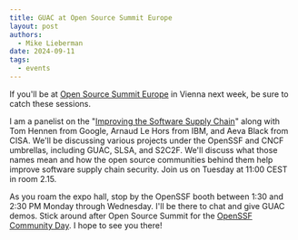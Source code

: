 ```yaml
---
title: GUAC at Open Source Summit Europe
layout: post
authors: 
  - Mike Lieberman
date: 2024-09-11
tags:
  - events
---
```


If you'll be at [Open Source Summit Europe](https://events.linuxfoundation.org/open-source-summit-europe/) in Vienna next week, be sure to catch these sessions.

I am a panelist on the "[Improving the Software Supply Chain](https://sched.co/1ej3E)" along with Tom Hennen from Google, Arnaud Le Hors from IBM, and Aeva Black from CISA.
We'll be discussing various projects under the OpenSSF and CNCF umbrellas, including GUAC, SLSA, and S2C2F.
We'll discuss what those names mean and how the open source communities behind them help improve software supply chain security.
Join us on Tuesday at 11:00 CEST in room 2.15.

As you roam the expo hall, stop by the OpenSSF booth between 1:30 and 2:30 PM Monday through Wednesday.
I'll be there to chat and give GUAC demos.
Stick around after Open Source Summit for the [OpenSSF Community Day](https://events.linuxfoundation.org/soss-community-day-europe/).
I hope to see you there!